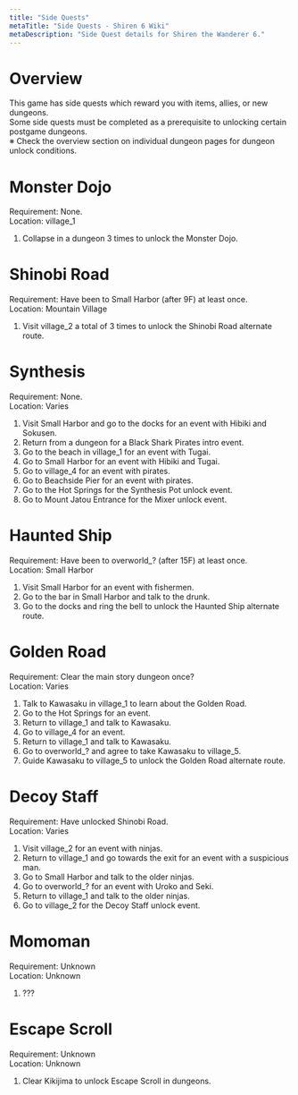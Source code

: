 ```yaml
---
title: "Side Quests"
metaTitle: "Side Quests - Shiren 6 Wiki"
metaDescription: "Side Quest details for Shiren the Wanderer 6."
---
```


# Overview

This game has side quests which reward you with items, allies, or new dungeons.<br/>Some side quests must be completed as a prerequisite to unlocking certain postgame dungeons.<br/>※ Check the overview section on individual dungeon pages for dungeon unlock conditions.

# Monster Dojo

<p><span class="highlightPurple2">Requirement</span>: None.<br/><span class="highlightPurple">Location</span>: village_1</p>

1. Collapse in a dungeon 3 times to unlock the Monster Dojo.

# Shinobi Road

<p><span class="highlightPurple2">Requirement</span>: Have been to Small Harbor (after 9F) at least once.<br/><span class="highlightPurple">Location</span>: Mountain Village</p>

1. Visit village_2 a total of 3 times to unlock the Shinobi Road alternate route.

# Synthesis

<p><span class="highlightPurple2">Requirement</span>: None.<br/><span class="highlightPurple">Location</span>: Varies</p>

1. Visit Small Harbor and go to the docks for an event with Hibiki and Sokusen.
2. Return from a dungeon for a Black Shark Pirates intro event.
3. Go to the beach in village_1 for an event with Tugai.
4. Go to Small Harbor for an event with Hibiki and Tugai.
5. Go to village_4 for an event with pirates.
6. Go to Beachside Pier for an event with pirates.
7. Go to the Hot Springs for the Synthesis Pot unlock event.
8. Go to Mount Jatou Entrance for the Mixer unlock event.

# Haunted Ship

<p><span class="highlightPurple2">Requirement</span>: Have been to overworld_? (after 15F) at least once.<br/><span class="highlightPurple">Location</span>: Small Harbor</p>

1. Visit Small Harbor for an event with fishermen.
2. Go to the bar in Small Harbor and talk to the drunk.
3. Go to the docks and ring the bell to unlock the Haunted Ship alternate route.

# Golden Road

<p><span class="highlightPurple2">Requirement</span>: Clear the main story dungeon once?<br/><span class="highlightPurple">Location</span>: Varies</p>

1. Talk to Kawasaku in village_1 to learn about the Golden Road.
2. Go to the Hot Springs for an event.
3. Return to village_1 and talk to Kawasaku.
4. Go to village_4 for an event.
5. Return to village_1 and talk to Kawasaku.
6. Go to overworld_? and agree to take Kawasaku to village_5.
7. Guide Kawasaku to village_5 to unlock the Golden Road alternate route.

# Decoy Staff

<p><span class="highlightPurple2">Requirement</span>: Have unlocked Shinobi Road.<br/><span class="highlightPurple">Location</span>: Varies</p>

1. Visit village_2 for an event with ninjas.
2. Return to village_1 and go towards the exit for an event with a suspicious man.
3. Go to Small Harbor and talk to the older ninjas.
4. Go to overworld_? for an event with Uroko and Seki.
5. Return to village_1 and talk to the older ninjas.
6. Go to village_2 for the Decoy Staff unlock event.

# Momoman

<p><span class="highlightPurple2">Requirement</span>: Unknown<br/><span class="highlightPurple">Location</span>: Unknown</p>

1. ???

# Escape Scroll

<p><span class="highlightPurple2">Requirement</span>: Unknown<br/><span class="highlightPurple">Location</span>: Unknown</p>

1. Clear Kikijima to unlock Escape Scroll in dungeons.
